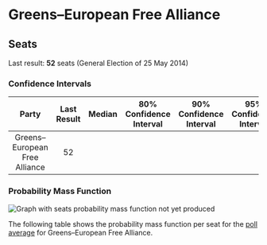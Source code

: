 # Greens–European Free Alliance

## Seats

Last result: **52** seats (General Election of 25 May 2014)

### Confidence Intervals

| Party | Last Result | Median | 80% Confidence Interval | 90% Confidence Interval | 95% Confidence Interval | 99% Confidence Interval |
|:-----:|:-----------:|:------:|:-----------------------:|:-----------------------:|:-----------------------:|:-----------------------:|
| Greens–European Free Alliance | 52 |  |  |  |  |  |

### Probability Mass Function

![Graph with seats probability mass function not yet produced](average-2019-05-23-seats-pmf-greens–europeanfreealliance.png "Seats Probability Mass Function")

The following table shows the probability mass function per seat for the [poll average](average-2019-05-23.html) for Greens–European Free Alliance.

